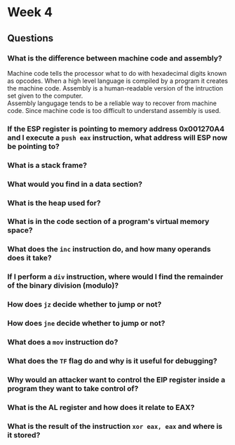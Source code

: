 # Week 4 

## Questions 

   ### What is the difference between machine code and assembly?
   Machine code tells the processor what to do with hexadecimal digits known as opcodes. When a high level language is compiled by a program it creates the machine code. 
   Assembly is a human-readable version of the intruction set given to the computer.  
    Assembly langugage tends to be a reliable way to recover from machine code. Since machine code is too difficult to understand assembly is used. 
    
   ### If the ESP register is pointing to memory address 0x001270A4 and I execute a `push eax` instruction, what address will ESP now be pointing to?
    
  ###  What is a stack frame?
    
  ###  What would you find in a data section?
    
  ###  What is the heap used for?
    
   ### What is in the code section of a program's virtual memory space?
    
   ### What does the `inc` instruction do, and how many operands does it take?
    
   ### If I perform a `div` instruction, where would I find the remainder of the binary division (modulo)?
    
   ###  How does `jz` decide whether to jump or not?
    
  ###  How does `jne` decide whether to jump or not?
    
  ###  What does a `mov` instruction do?
    
  ###  What does the `TF` flag do and why is it useful for debugging?
    
  ###  Why would an attacker want to control the EIP register inside a program they want to take control of?
    
  ###  What is the AL register and how does it relate to EAX?
    
  ###  What is the result of the instruction `xor eax, eax` and where is it stored?
